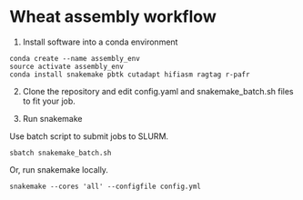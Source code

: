 # Wheat assembly workflow

1. Install software into a conda environment

```
conda create --name assembly_env
source activate assembly_env
conda install snakemake pbtk cutadapt hifiasm ragtag r-pafr
```

2. Clone the repository and edit config.yaml and snakemake_batch.sh files to fit your job.

3. Run snakemake

Use batch script to submit jobs to SLURM.

```
sbatch snakemake_batch.sh
```

Or, run snakemake locally.

```
snakemake --cores 'all' --configfile config.yml
```


